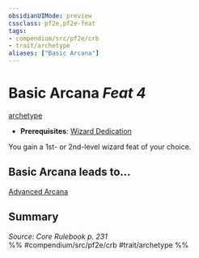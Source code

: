```yaml
---
obsidianUIMode: preview
cssclass: pf2e,pf2e-feat
tags:
- compendium/src/pf2e/crb
- trait/archetype
aliases: ["Basic Arcana"]
---
```

# Basic Arcana  *Feat 4*  
[archetype](../../Rules/traits/archetype.md)  

- **Prerequisites**: [Wizard Dedication](wizard-dedication.md)

You gain a 1st- or 2nd-level wizard feat of your choice.

## Basic Arcana leads to...

[Advanced Arcana](advanced-arcana.md)

## Summary

*Source: Core Rulebook p. 231*  
%% #compendium/src/pf2e/crb #trait/archetype %%